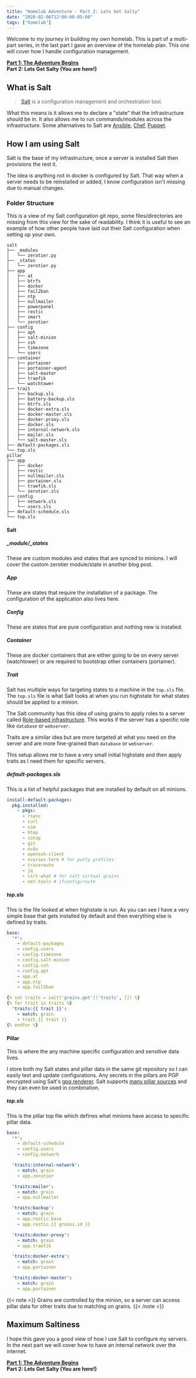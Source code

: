 ```yaml
---
title: "Homelab Adventure - Part 2: Lets Get Salty"
date: "2020-02-06T12:00:00-05:00"
tags: ["homelab"]
---
```


Welcome to my journey in building my own homelab. This is part of a multi-part series, in the last part I gave an overview of the homelab plan. This one will cover how I handle configuration management.

<!--more-->

**[Part 1: The Adventure Begins](/posts/homelab-adventure-part-1/)**  
**Part 2: Lets Get Salty (You are here!)**

## What is Salt

> [Salt](https://github.com/saltstack/salt) is a configuration management and orchestration tool.

What this means is it allows me to declare a "state" that the infrastructure should be in. It also allows me to run commands/modules across the infrastructure. Some alternatives to Salt are [Ansible](https://www.ansible.com/), [Chef](https://www.chef.io/configuration-management/), [Puppet](https://puppet.com/). 

## How I am using Salt

Salt is the base of my infrastructure, once a server is installed Salt then provisions the rest it. 

The idea is anything not in docker is configured by Salt. That way when a server needs to be reinstalled or added, I know configuration isn't missing due to manual changes.

### Folder Structure

This is a view of my Salt configuration git repo, some files/directories are missing from this view for the sake of readability. I think it is useful to see an example of how other people have laid out their Salt configuration when setting up your own. 

```plaintext
salt
├── _modules
│   └── zerotier.py
├── _states
│   └── zerotier.py
├── app
│   ├── at
│   ├── btrfs
│   ├── docker
│   ├── fail2ban
│   ├── ntp
│   ├── nullmailer
│   ├── powerpanel
│   ├── restic
│   ├── smart
│   └── zerotier
├── config
│   ├── apt
│   ├── salt-minion
│   ├── ssh
│   ├── timezone
│   └── users
├── container
│   ├── portainer
│   ├── portainer-agent
│   ├── salt-master
│   ├── traefik
│   └── watchtower
├── trait
│   ├── backup.sls
│   ├── battery-backup.sls
│   ├── btrfs.sls
│   ├── docker-extra.sls
│   ├── docker-master.sls
│   ├── docker-proxy.sls
│   ├── docker.sls
│   ├── internal-network.sls
│   ├── mailer.sls
│   └── salt-master.sls
├── default-packages.sls
└── top.sls
pillar
├── app
│   ├── docker
│   ├── restic
│   ├── nullmailer.sls
│   ├── portainer.sls
│   ├── traefik.sls
│   └── zerotier.sls
├── config
│   ├── network.sls
│   └── users.sls
├── default-schedule.sls
└── top.sls
```

#### Salt

##### _module/_states

These are custom modules and states that are synced to minions. I will cover the custom zerotier module/state in another blog post.

##### App

These are states that require the installation of a package. The configuration of the application also lives here.

##### Config

These are states that are pure configuration and nothing new is installed.

##### Container

These are docker containers that are either going to be on every server (watchtower) or are required to bootstrap other containers (portainer).

##### Trait

Salt has multiple ways for targeting states to a machine in the `top.sls` file. The `top.sls` file is what Salt looks at when you run highstate for what states should be applied to a minion. 

The Salt community has this idea of using grains to apply roles to a server called [Role-based infrastructure](http://www.saltstat.es/posts/role-infrastructure.html). This works if the server has a specific role like `database` or `webserver`. 

Traits are a similar idea but are more targeted at what you need on the server and are more fine-grained than `database` or `webserver`.

This setup allows me to have a very small initial highstate and then apply traits as I need them for specific servers.

##### default-packages.sls

This is a list of helpful packages that are installed by default on all minions.

```yaml
install-default-packages:
  pkg.installed:
    - pkgs:
      - rsync
      - curl
      - vim
      - htop
      - iotop
      - git
      - ncdu
      - openssh-client
      - ncurses-term # for putty profiles
      - traceroute
      - jq
      - virt-what # for salt virtual grains
      - net-tools # ifconfig/route
```

##### top.sls

This is the file looked at when highstate is run. As you can see I have a very simple base that gets installed by default and then everything else is defined by traits.

```yaml
base:
  '*':
    - default-packages
    - config.users
    - config.timezone
    - config.salt-minion
    - config.ssh
    - config.apt
    - app.at
    - app.ntp
    - app.fail2ban

{% set traits = salt['grains.get']('traits', []) %}
{% for trait in traits %}
  'traits:{{ trait }}':
    - match: grain
    - trait.{{ trait }}
{% endfor %}
```

#### Pillar

This is where the any machine specific configuration and sensitive data lives.

I store both my Salt states and pillar data in the same git repository so I can easily test and update configurations. Any secrets in the pillars are PGP encrypted using Salt's [gpg renderer](https://docs.saltstack.com/en/latest/ref/renderers/all/salt.renderers.gpg.html). Salt supports [many pillar sources](https://docs.saltstack.com/en/master/ref/pillar/all/index.html) and they can even be used in combination.

##### top.sls

This is the pillar top file which defines what minions have access to specific pillar data.

```yaml
base:
  '*':
    - default-schedule
    - config.users
    - config.network

  'traits:internal-network':
    - match: grain
    - app.zerotier

  'traits:mailer':
    - match: grain
    - app.nullmailer

  'traits:backup':
    - match: grain
    - app.restic.base
    - app.restic.{{ grains.id }}

  'traits:docker-proxy':
    - match: grain
    - app.traefik

  'traits:docker-extra':
    - match: grain
    - app.portainer

  'traits:docker-master':
    - match: grain
    - app.portainer
```

{{< note >}}
Grains are controlled by the minion, so a server can access pillar data for other traits due to matching on grains.
{{< /note >}}

## Maximum Saltiness

I hope this gave you a good view of how I use Salt to configure my servers. In the next part we will cover how to have an internal network over the internet.

**[Part 1: The Adventure Begins](/posts/homelab-adventure-part-1/)**  
**Part 2: Lets Get Salty (You are here!)**
